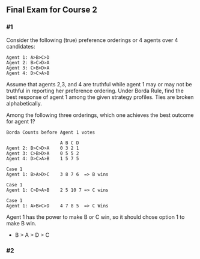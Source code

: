 ## Final Exam for Course 2

### #1

Consider the following (true) preference orderings or 4 agents over 4 candidates:

```
Agent 1: A>B>C>D
Agent 2: B>C>D>A
Agent 3: C>B>D>A
Agent 4: D>C>A>B
```

Assume that agents 2,3, and 4 are truthful while agent 1 may or may not be truthful in reporting her preference ordering. Under Borda Rule, find the best response of agent 1 among the given strategy profiles. Ties are broken alphabetically.

Among the following three orderings, which one achieves the best outcome for agent 1?
```
Borda Counts before Agent 1 votes
					
                    A B C D
Agent 2: B>C>D>A    0 3 2 1
Agent 3: C>B>D>A    0 5 5 2
Agent 4: D>C>A>B    1 5 7 5

Case 1
Agent 1: B>A>D>C    3 8 7 6  => B wins

Case 1
Agent 1: C>D>A>B    2 5 10 7 => C wins

Case 1
Agent 1: A>B>C>D    4 7 8 5  => C Wins
```

Agent 1 has the power to make B or C win, so it should chose option 1 to make B win.

- B > A > D > C

### #2










